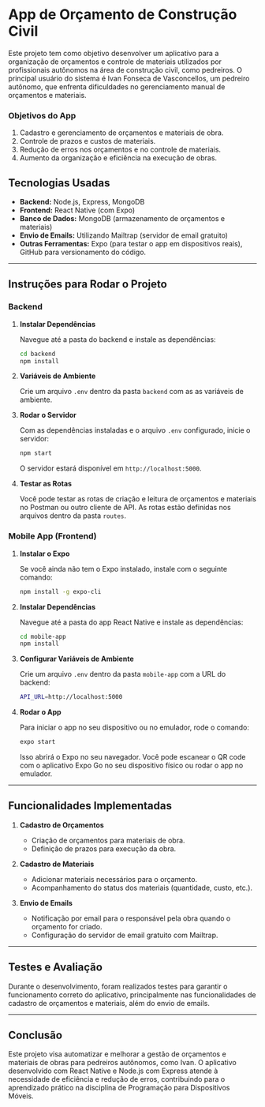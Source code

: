 # **App de Orçamento de Construção Civil**

Este projeto tem como objetivo desenvolver um aplicativo para a organização de orçamentos e controle de materiais utilizados por profissionais autônomos na área de construção civil, como pedreiros. O principal usuário do sistema é Ivan Fonseca de Vasconcellos, um pedreiro autônomo, que enfrenta dificuldades no gerenciamento manual de orçamentos e materiais.

### **Objetivos do App**

1. Cadastro e gerenciamento de orçamentos e materiais de obra.
2. Controle de prazos e custos de materiais.
3. Redução de erros nos orçamentos e no controle de materiais.
4. Aumento da organização e eficiência na execução de obras.

## **Tecnologias Usadas**

- **Backend:** Node.js, Express, MongoDB
- **Frontend:** React Native (com Expo)
- **Banco de Dados:** MongoDB (armazenamento de orçamentos e materiais)
- **Envio de Emails:** Utilizando Mailtrap (servidor de email gratuito)
- **Outras Ferramentas:** Expo (para testar o app em dispositivos reais), GitHub para versionamento do código.

---

## **Instruções para Rodar o Projeto**

### **Backend**

1. **Instalar Dependências**

   Navegue até a pasta do backend e instale as dependências:
   ```bash
   cd backend
   npm install
   ```

2. **Variáveis de Ambiente**

   Crie um arquivo `.env` dentro da pasta `backend` com as as variáveis de ambiente.

3. **Rodar o Servidor**

   Com as dependências instaladas e o arquivo `.env` configurado, inicie o servidor:
   ```bash
   npm start
   ```

   O servidor estará disponível em `http://localhost:5000`.

4. **Testar as Rotas**

   Você pode testar as rotas de criação e leitura de orçamentos e materiais no Postman ou outro cliente de API. As rotas estão definidas nos arquivos dentro da pasta `routes`.

### **Mobile App (Frontend)**

1. **Instalar o Expo**

   Se você ainda não tem o Expo instalado, instale com o seguinte comando:
   ```bash
   npm install -g expo-cli
   ```

2. **Instalar Dependências**

   Navegue até a pasta do app React Native e instale as dependências:
   ```bash
   cd mobile-app
   npm install
   ```

3. **Configurar Variáveis de Ambiente**

   Crie um arquivo `.env` dentro da pasta `mobile-app` com a URL do backend:
   
   ```bash
   API_URL=http://localhost:5000
   ```

4. **Rodar o App**

   Para iniciar o app no seu dispositivo ou no emulador, rode o comando:
   ```bash
   expo start
   ```

   Isso abrirá o Expo no seu navegador. Você pode escanear o QR code com o aplicativo Expo Go no seu dispositivo físico ou rodar o app no emulador.

---

## **Funcionalidades Implementadas**

1. **Cadastro de Orçamentos**
   - Criação de orçamentos para materiais de obra.
   - Definição de prazos para execução da obra.

2. **Cadastro de Materiais**
   - Adicionar materiais necessários para o orçamento.
   - Acompanhamento do status dos materiais (quantidade, custo, etc.).

3. **Envio de Emails**
   - Notificação por email para o responsável pela obra quando o orçamento for criado.
   - Configuração do servidor de email gratuito com Mailtrap.

---

## **Testes e Avaliação**

Durante o desenvolvimento, foram realizados testes para garantir o funcionamento correto do aplicativo, principalmente nas funcionalidades de cadastro de orçamentos e materiais, além do envio de emails. 

---

## **Conclusão**

Este projeto visa automatizar e melhorar a gestão de orçamentos e materiais de obras para pedreiros autônomos, como Ivan. O aplicativo desenvolvido com React Native e Node.js com Express atende à necessidade de eficiência e redução de erros, contribuindo para o aprendizado prático na disciplina de Programação para Dispositivos Móveis.
